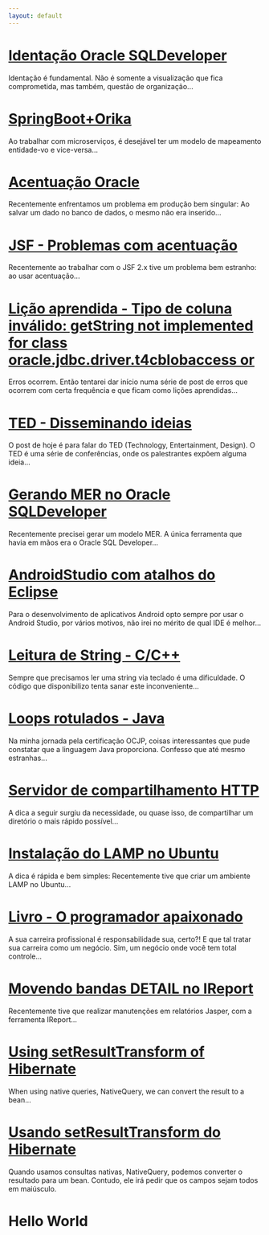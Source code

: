 ```yaml
---
layout: default
---
```


# [](#header-1)[Identação Oracle SQLDeveloper](identacao-sqldeveloper)
Identação é fundamental. Não é somente a visualização que fica comprometida, mas também, questão de organização...

# [](#header-1)[SpringBoot+Orika](erro-javassist)
Ao trabalhar com microserviços, é desejável ter um modelo de mapeamento entidade-vo e vice-versa...


# [](#header-1)[Acentuação Oracle](acentuacao-oracle)
Recentemente enfrentamos um problema em produção bem singular: Ao salvar um dado no banco de dados, o mesmo não era inserido...



# [](#header-1)[JSF - Problemas com acentuação](problemas-acentuacao-jsf)
Recentemente ao trabalhar com o JSF 2.x tive um problema bem estranho: ao usar acentuação...



# [](#header-1)[Lição aprendida - Tipo de coluna inválido: getString not implemented for class oracle.jdbc.driver.t4cblobaccess or](oracle-problema)
Erros ocorrem. Então tentarei dar início numa série de post de erros que ocorrem com certa frequência e que ficam como lições aprendidas...



# [](#header-1)[TED - Disseminando ideias](ted)
O post de hoje é para falar do TED (Technology, Entertainment, Design). O TED é uma série de conferências, onde os palestrantes expõem alguma ideia...



# [](#header-1)[Gerando MER no Oracle SQLDeveloper](mer-sqldeveloper)
Recentemente precisei gerar um modelo MER. A única ferramenta que havia em mãos era o Oracle SQL Developer...



# [](#header-1)[AndroidStudio com atalhos do Eclipse](atalhos-eclipse)
Para o desenvolvimento de aplicativos Android opto sempre por usar o Android Studio, por vários motivos, não irei no mérito de qual IDE é melhor...



# [](#header-1)[Leitura de String - C/C++](string-c-c-mais)
Sempre que precisamos ler uma string via teclado é uma dificuldade. O código que disponibilizo tenta sanar este inconveniente...



# [](#header-1)[Loops rotulados - Java](loops-java)
Na minha jornada pela certificação OCJP, coisas interessantes que pude constatar que a linguagem Java proporciona. Confesso que até mesmo estranhas...



# [](#header-1)[Servidor de compartilhamento HTTP](servidor-http)
A dica a seguir surgiu da necessidade, ou quase isso, de compartilhar um diretório o mais rápido possível...



# [](#header-1)[Instalação do LAMP no Ubuntu](lamp-ubuntu)
A dica é rápida e bem simples: Recentemente tive que criar um ambiente LAMP no Ubuntu...



# [](#header-1)[Livro - O programador apaixonado](livro-programador-apaixonado)
A sua carreira profissional é responsabilidade sua, certo?! E que tal tratar sua carreira como um negócio. Sim, um negócio onde você tem total controle...



# [](#header-1)[Movendo bandas DETAIL no IReport](detail-ireport)
Recentemente tive que realizar manutenções em relatórios Jasper, com a ferramenta IReport...

# [](#header-1)[Using setResultTransform of Hibernate](set-result-transform-en)
When using native queries, NativeQuery, we can convert the result to a bean...

# [](#header-1)[Usando setResultTransform do Hibernate](set-result-transform)
Quando usamos consultas nativas, NativeQuery, podemos converter o resultado para um bean. Contudo, ele irá pedir que os campos sejam todos em maiúsculo. 


# [](#header-1)Hello World

